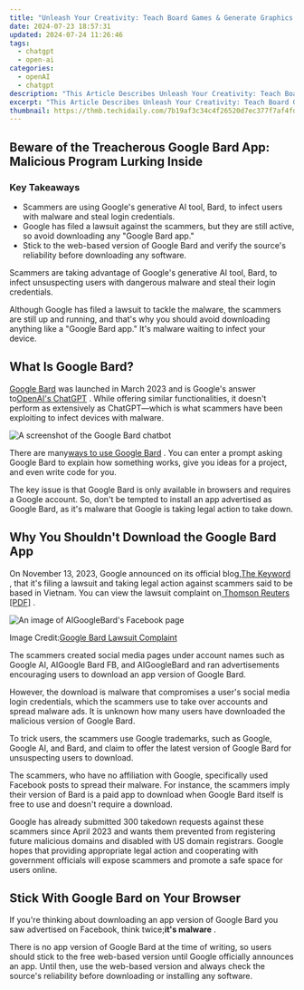 ```yaml
---
title: "Unleash Your Creativity: Teach Board Games & Generate Graphics Using ChatGPT's Bots"
date: 2024-07-23 18:57:31
updated: 2024-07-24 11:26:46
tags:
  - chatgpt
  - open-ai
categories:
  - openAI
  - chatgpt
description: "This Article Describes Unleash Your Creativity: Teach Board Games & Generate Graphics Using ChatGPT's Bots"
excerpt: "This Article Describes Unleash Your Creativity: Teach Board Games & Generate Graphics Using ChatGPT's Bots"
thumbnail: https://thmb.techidaily.com/7b19af3c34c4f26520d7ec377f7af4fd1103c8587d1f8befab5026af1dd9a904.jpg
---
```


## Beware of the Treacherous Google Bard App: Malicious Program Lurking Inside

### Key Takeaways

* Scammers are using Google's generative AI tool, Bard, to infect users with malware and steal login credentials.
* Google has filed a lawsuit against the scammers, but they are still active, so avoid downloading any "Google Bard app."
* Stick to the web-based version of Google Bard and verify the source's reliability before downloading any software.

 Scammers are taking advantage of Google's generative AI tool, Bard, to infect unsuspecting users with dangerous malware and steal their login credentials.

 Although Google has filed a lawsuit to tackle the malware, the scammers are still up and running, and that's why you should avoid downloading anything like a "Google Bard app." It's malware waiting to infect your device.

## What Is Google Bard?

[Google Bard](https://bard.google.com/chat) was launched in March 2023 and is Google's answer to[OpenAI's ChatGPT](https://www.makeuseof.com/what-is-chat-gpt-generative-ai-explained/) . While offering similar functionalities, it doesn't perform as extensively as ChatGPT—which is what scammers have been exploiting to infect devices with malware.

![A screenshot of the Google Bard chatbot](https://static1.makeuseofimages.com/wordpress/wp-content/uploads/2023/11/google-bard.jpg)

 There are many[ways to use Google Bard](https://www.makeuseof.com/how-to-use-google-bard/) . You can enter a prompt asking Google Bard to explain how something works, give you ideas for a project, and even write code for you.

 The key issue is that Google Bard is only available in browsers and requires a Google account. So, don't be tempted to install an app advertised as Google Bard, as it's malware that Google is taking legal action to take down.

## Why You Shouldn't Download the Google Bard App

 On November 13, 2023, Google announced on its official blog,[The Keyword](https://blog.google/outreach-initiatives/public-policy/taking-legal-action-to-protect-users-of-ai-and-small-businesses/) , that it's filing a lawsuit and taking legal action against scammers said to be based in Vietnam. You can view the lawsuit complaint on[ Thomson Reuters \[PDF\]](https://fingfx.thomsonreuters.com/gfx/legaldocs/jnpwwongbpw/GOOGLE%20BARD%20LAWSUIT%20complaint.pdf) .

![An image of AIGoogleBard's Facebook page](https://static1.makeuseofimages.com/wordpress/wp-content/uploads/2023/11/aigooglebard-facebook-page.jpg)

 Image Credit:[Google Bard Lawsuit Complaint](http://chrome-extension://efaidnbmnnnibpcajpcglclefindmkaj/https://fingfx.thomsonreuters.com/gfx/legaldocs/jnpwwongbpw/GOOGLE%20BARD%20LAWSUIT%20complaint.pdf)

 The scammers created social media pages under account names such as Google AI, AIGoogle Bard FB, and AIGoogleBard and ran advertisements encouraging users to download an app version of Google Bard.

 However, the download is malware that compromises a user's social media login credentials, which the scammers use to take over accounts and spread malware ads. It is unknown how many users have downloaded the malicious version of Google Bard.

 To trick users, the scammers use Google trademarks, such as Google, Google AI, and Bard, and claim to offer the latest version of Google Bard for unsuspecting users to download.

 The scammers, who have no affiliation with Google, specifically used Facebook posts to spread their malware. For instance, the scammers imply their version of Bard is a paid app to download when Google Bard itself is free to use and doesn't require a download.

 Google has already submitted 300 takedown requests against these scammers since April 2023 and wants them prevented from registering future malicious domains and disabled with US domain registrars. Google hopes that providing appropriate legal action and cooperating with government officials will expose scammers and promote a safe space for users online.

## Stick With Google Bard on Your Browser

 If you're thinking about downloading an app version of Google Bard you saw advertised on Facebook, think twice;**it's malware** .

 There is no app version of Google Bard at the time of writing, so users should stick to the free web-based version until Google officially announces an app. Until then, use the web-based version and always check the source's reliability before downloading or installing any software.


<ins class="adsbygoogle"
     style="display:block"
     data-ad-format="autorelaxed"
     data-ad-client="ca-pub-7571918770474297"
     data-ad-slot="1223367746"></ins>



<ins class="adsbygoogle"
     style="display:block"
     data-ad-client="ca-pub-7571918770474297"
     data-ad-slot="8358498916"
     data-ad-format="auto"
     data-full-width-responsive="true"></ins>

